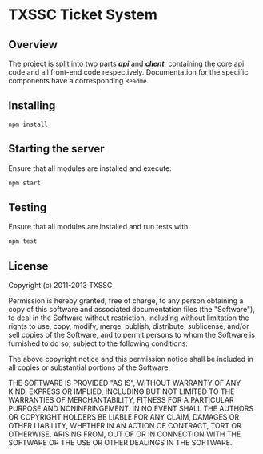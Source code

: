 TXSSC Ticket System
===================

## Overview

The project is split into two parts ***api*** and ***client***, containing the core api code and all front-end code respectively. Documentation for the specific components have a corresponding `Readme`.


## Installing

```shell
npm install
```


## Starting the server

Ensure that all modules are installed and execute:

```shell
npm start
```


## Testing

Ensure that all modules are installed and run tests with:

```shell
npm test
```


## License

Copyright (c) 2011-2013 TXSSC

Permission is hereby granted, free of charge, to any person obtaining a copy of this software and associated documentation files (the "Software"), to deal in the Software without restriction, including without limitation the rights to use, copy, modify, merge, publish, distribute, sublicense, and/or sell copies of the Software, and to permit persons to whom the Software is furnished to do so, subject to the following conditions:

The above copyright notice and this permission notice shall be included in all copies or substantial portions of the Software.

THE SOFTWARE IS PROVIDED "AS IS", WITHOUT WARRANTY OF ANY KIND, EXPRESS OR IMPLIED, INCLUDING BUT NOT LIMITED TO THE WARRANTIES OF MERCHANTABILITY, FITNESS FOR A PARTICULAR PURPOSE AND NONINFRINGEMENT. IN NO EVENT SHALL THE AUTHORS OR COPYRIGHT HOLDERS BE LIABLE FOR ANY CLAIM, DAMAGES OR OTHER LIABILITY, WHETHER IN AN ACTION OF CONTRACT, TORT OR OTHERWISE, ARISING FROM, OUT OF OR IN CONNECTION WITH THE SOFTWARE OR THE USE OR OTHER DEALINGS IN THE SOFTWARE.